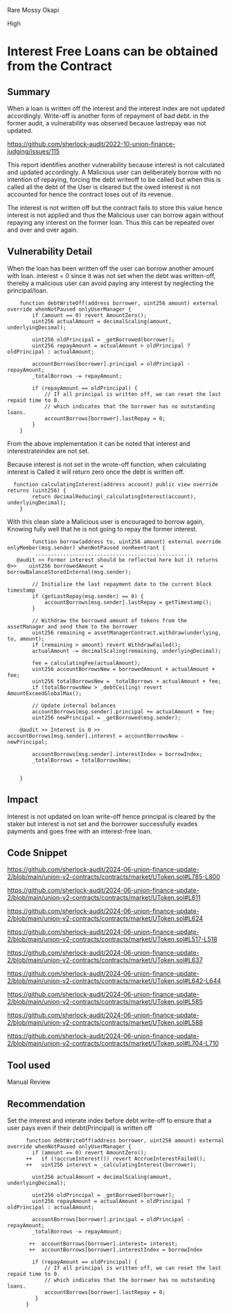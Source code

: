 Rare Mossy Okapi

High

# Interest Free Loans can be obtained from the Contract

## Summary

When a loan is written off the interest and the interest index are not updated accordingly. Write-off is another form of repayment of bad debt. in the former audit, a vulnerability was observed because lastrepay was not updated. 

https://github.com/sherlock-audit/2022-10-union-finance-judging/issues/115

This report identifies another vulnerability because interest is not calculated and updated accordingly.
A Malicious user can deliberately borrow with no intention of repaying, forcing the debt writeoff to be called but when this is called all the debt of the User is cleared but the owed interest is not accounted for hence the contract loses out of its revenue.

The interest is not written off but the contract fails to store this value hence interest is not applied and thus the Malicious user can borrow again without repaying any interest on the former loan. Thus this can be repeated over and over and over again.


## Vulnerability Detail


When the loan has been written off the user can borrow another amount with loan. interest = 0 since it was not set when the debt was written-off, thereby a malicious user can avoid paying any interest by neglecting the principal/loan.

```solidity
    function debtWriteOff(address borrower, uint256 amount) external override whenNotPaused onlyUserManager {
        if (amount == 0) revert AmountZero();
        uint256 actualAmount = decimalScaling(amount, underlyingDecimal);

        uint256 oldPrincipal = _getBorrowed(borrower);
        uint256 repayAmount = actualAmount > oldPrincipal ? oldPrincipal : actualAmount;

        accountBorrows[borrower].principal = oldPrincipal - repayAmount;
        _totalBorrows -= repayAmount;

        if (repayAmount == oldPrincipal) {
            // If all principal is written off, we can reset the last repaid time to 0.
            // which indicates that the borrower has no outstanding loans.
            accountBorrows[borrower].lastRepay = 0;
        }
    }
```
From the above implementation it can be noted that interest and interestrateindex are not set. 

Because interest is not set in the wrote-off function, when calculating interest is Called it will return zero once the debt is written off.

```solidity
  function calculatingInterest(address account) public view override returns (uint256) {
        return decimalReducing(_calculatingInterest(account), underlyingDecimal);
    } 
```

With this clean slate a Malicious user is encouraged to borrow again, Knowing fully well that he is not going to repay the former interest. 

```solidity
        function borrow(address to, uint256 amount) external override onlyMember(msg.sender) whenNotPaused nonReentrant {
         ..................................................
   @audit >> Former interest should be reflected here but it returns 0>>    uint256 borrowedAmount = borrowBalanceStoredInternal(msg.sender);

        // Initialize the last repayment date to the current block timestamp
        if (getLastRepay(msg.sender) == 0) {
            accountBorrows[msg.sender].lastRepay = getTimestamp();
        }

        // Withdraw the borrowed amount of tokens from the assetManager and send them to the borrower
        uint256 remaining = assetManagerContract.withdraw(underlying, to, amount);
        if (remaining > amount) revert WithdrawFailed();
        actualAmount -= decimalScaling(remaining, underlyingDecimal);

        fee = calculatingFee(actualAmount);
        uint256 accountBorrowsNew = borrowedAmount + actualAmount + fee;
        uint256 totalBorrowsNew = _totalBorrows + actualAmount + fee;
        if (totalBorrowsNew > _debtCeiling) revert AmountExceedGlobalMax();

        // Update internal balances
        accountBorrows[msg.sender].principal += actualAmount + fee;
        uint256 newPrincipal = _getBorrowed(msg.sender);

    @audit >> Interest is 0 >>       accountBorrows[msg.sender].interest = accountBorrowsNew - newPrincipal;

        accountBorrows[msg.sender].interestIndex = borrowIndex;
        _totalBorrows = totalBorrowsNew;

   
    }
```

## Impact
Interest is not updated on loan write-off hence principal is cleared by the staker but interest is not set and the borrower successfully evades payments and goes free with an interest-free loan.
## Code Snippet

https://github.com/sherlock-audit/2024-06-union-finance-update-2/blob/main/union-v2-contracts/contracts/market/UToken.sol#L785-L800

https://github.com/sherlock-audit/2024-06-union-finance-update-2/blob/main/union-v2-contracts/contracts/market/UToken.sol#L611

https://github.com/sherlock-audit/2024-06-union-finance-update-2/blob/main/union-v2-contracts/contracts/market/UToken.sol#L624

https://github.com/sherlock-audit/2024-06-union-finance-update-2/blob/main/union-v2-contracts/contracts/market/UToken.sol#L517-L518

https://github.com/sherlock-audit/2024-06-union-finance-update-2/blob/main/union-v2-contracts/contracts/market/UToken.sol#L637

https://github.com/sherlock-audit/2024-06-union-finance-update-2/blob/main/union-v2-contracts/contracts/market/UToken.sol#L642-L644

https://github.com/sherlock-audit/2024-06-union-finance-update-2/blob/main/union-v2-contracts/contracts/market/UToken.sol#L585

https://github.com/sherlock-audit/2024-06-union-finance-update-2/blob/main/union-v2-contracts/contracts/market/UToken.sol#L588

https://github.com/sherlock-audit/2024-06-union-finance-update-2/blob/main/union-v2-contracts/contracts/market/UToken.sol#L704-L710

## Tool used

Manual Review

## Recommendation

Set the interest and interate index before debt write-off to ensure that a user pays even if their debt(Principal) is written off

```solidity
      function debtWriteOff(address borrower, uint256 amount) external override whenNotPaused onlyUserManager {
        if (amount == 0) revert AmountZero();
      ++   if (!accrueInterest()) revert AccrueInterestFailed();
      ++   uint256 interest = _calculatingInterest(borrower);

        uint256 actualAmount = decimalScaling(amount, underlyingDecimal);

        uint256 oldPrincipal = _getBorrowed(borrower);
        uint256 repayAmount = actualAmount > oldPrincipal ? oldPrincipal : actualAmount;

        accountBorrows[borrower].principal = oldPrincipal - repayAmount;
        _totalBorrows -= repayAmount;

       ++  accountBorrows[borrower].interest= interest;
       ++  accountBorrows[borrower].interestIndex = borrowIndex

        if (repayAmount == oldPrincipal) {
            // If all principal is written off, we can reset the last repaid time to 0.
            // which indicates that the borrower has no outstanding loans.
            accountBorrows[borrower].lastRepay = 0;
         }
      } 
```